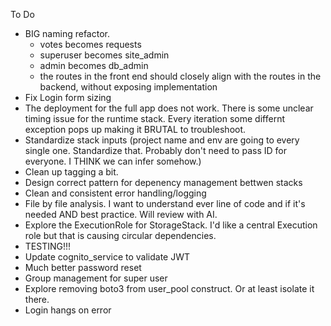 To Do

-   BIG naming refactor.
    -   votes becomes requests
    -   superuser becomes site_admin
    -   admin becomes db_admin
    -   the routes in the front end should closely align with the routes in the backend, without exposing implementation
-   Fix Login form sizing
-   The deployment for the full app does not work. There is some unclear timing issue for the runtime stack. Every iteration some differnt exception pops up making it BRUTAL to troubleshoot.
-   Standardize stack inputs (project name and env are going to every single one. Standardize that. Probably don't need to pass ID for everyone. I THINK we can infer somehow.)
-   Clean up tagging a bit.
-   Design correct pattern for depenency management bettwen stacks
-   Clean and consistent error handling/logging
-   File by file analysis. I want to understand ever line of code and if it's needed AND best practice. Will review with AI.
-   Explore the ExecutionRole for StorageStack. I'd like a central Execution role but that is causing circular dependencies.
-   TESTING!!!
-   Update cognito_service to validate JWT
-   Much better password reset
-   Group management for super user
-   Explore removing boto3 from user_pool construct. Or at least isolate it there.
-   Login hangs on error

